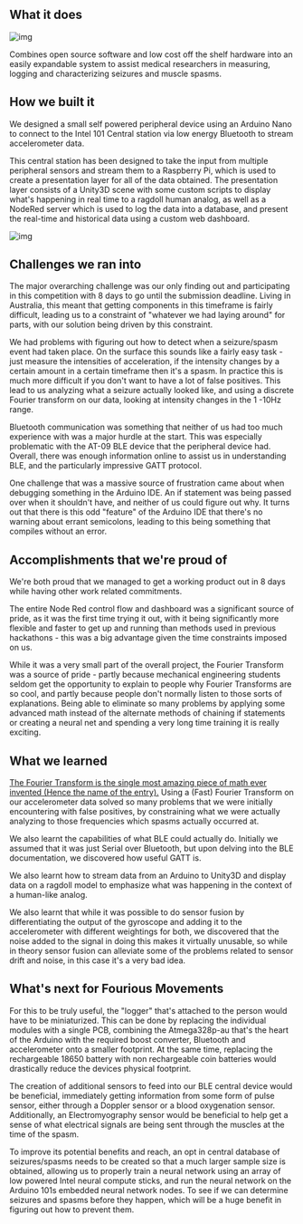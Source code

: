 ## What it does

![img](http://i.imgur.com/Fecdvi0.png)

Combines open source software and low cost off the shelf hardware into an easily expandable system to assist medical researchers in measuring, logging and characterizing seizures and muscle spasms.



## How we built it

We designed a small self powered peripheral device using an Arduino Nano to connect to the Intel 101 Central station via low energy Bluetooth to stream accelerometer data.

This central station has been designed to take the input from multiple peripheral sensors and stream them to a Raspberry Pi, which is used to create a presentation layer for all of the data obtained. The presentation layer consists of a Unity3D scene with some custom scripts to display what's happening in real time to a ragdoll human analog, as well as a NodeRed server which is used to log the data into a database, and present the real-time and historical data using a custom web dashboard.

![img](https://images-ext-2.discordapp.net/external/s9vILzwnoXe6BOEglz67Jc5twEUWbOc54hij-zJt9tM/https/puu.sh/wVibl/14fc51c58c.png?width=834&height=633)


## Challenges we ran into

The major overarching challenge was our only finding out and participating in this competition with 8 days to go until the submission deadline. Living in Australia, this meant that getting components in this timeframe is fairly difficult, leading us to a constraint of "whatever we had laying around" for parts, with our solution being driven by this constraint.

We had problems with figuring out how to detect when a seizure/spasm event had taken place. On the surface this sounds like a fairly easy task - just measure the intensities of acceleration, if the intensity changes by a certain amount in a certain timeframe then it's a spasm. In practice this is much more difficult if you don't want to have a lot of false positives. This lead to us analyzing what a seizure actually looked like, and using a discrete Fourier transform on our data, looking at intensity changes in the 1 -10Hz range.

Bluetooth communication was something that neither of us had too much experience with was a major hurdle at the start. This was especially problematic with the AT-09 BLE device that the peripheral device had. Overall, there was enough information online to assist us in understanding BLE, and the particularly impressive GATT protocol.

One challenge that was a massive source of frustration came about when debugging something in the Arduino IDE. An if statement was being passed over when it shouldn't have, and neither of us could figure out why. It turns out that there is this odd "feature" of the Arduino IDE that there's no warning about errant semicolons, leading to this being something that compiles without an error.

## Accomplishments that we're proud of
We're both proud that we managed to get a working product out in 8 days while having other work related commitments. 

The entire Node Red control flow and dashboard was a significant source of pride, as it was the first time trying it out, with it being significantly more flexible and faster to get up and running than methods used in previous hackathons - this was a big advantage given the time constraints imposed on us.

While it was a very small part of the overall project, the Fourier Transform was a source of pride - partly because mechanical engineering students seldom get the opportunity to explain to people why Fourier Transforms are so cool, and partly because people don't normally listen to those sorts of explanations. Being able to eliminate so many problems by applying some advanced math instead of the alternate methods of chaining if statements or creating a neural net and spending a very long time training it is really exciting.



## What we learned

[The Fourier Transform is the single most amazing piece of math ever invented (Hence the name of the entry).](https://github.com/t04glovern/intel-101-hackathon#use-fourier-transforms) Using a (Fast) Fourier Transform on our accelerometer data solved so many problems that we were initially encountering with false positives, by constraining what we were actually analyzing to those frequencies which spasms actually occurred at.

We also learnt the capabilities of what BLE could actually do. Initially we assumed that it was just Serial over Bluetooth, but upon delving into the BLE documentation, we discovered how useful GATT is.

We also learnt how to stream data from an Arduino to Unity3D and display data on a ragdoll model to emphasize what was happening in the context of a human-like analog.

We also learnt that while it was possible to do sensor fusion by differentiating the output of the gyroscope and adding it to the accelerometer with different weightings for both, we discovered that the noise added to the signal in doing this makes it virtually unusable, so while in theory sensor fusion can alleviate some of the problems related to sensor drift and noise, in this case it's a very bad idea.

## What's next for Fourious Movements

For this to be truly useful, the "logger" that's attached to the person would have to be miniaturized. This can be done by replacing the individual modules with a single PCB, combining the Atmega328p-au that's the heart of the Arduino with the required boost converter, Bluetooth and accelerometer onto a smaller footprint. At the same time, replacing the rechargeable 18650 battery with non rechargeable coin batteries would drastically reduce the devices physical footprint.

The creation of additional sensors to feed into our BLE central device would be beneficial, immediately getting information from some form of pulse sensor, either through a Doppler sensor or a blood oxygenation sensor. Additionally, an Electromyography sensor would be beneficial to help get a sense of what electrical signals are being sent through the muscles at the time of the spasm.

To improve its potential benefits and reach, an opt in central database of seizures/spasms needs to be created so that a much larger sample size is obtained, allowing us to properly train a neural network using an array of low powered Intel neural compute sticks, and run the neural network on the Arduino 101s embedded neural network nodes. To see if we can determine seizures and spasms before they happen, which will be a huge benefit in figuring out how to prevent them.



